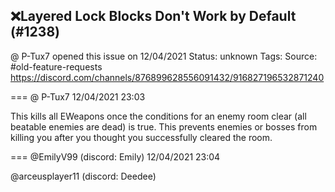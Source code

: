 ## ❌Layered Lock Blocks Don't Work by Default (#1238)
@ P-Tux7 opened this issue on 12/04/2021
Status: unknown
Tags: 
Source: #old-feature-requests https://discord.com/channels/876899628556091432/916827196532871240


=== @ P-Tux7 12/04/2021 23:03

This kills all EWeapons once the conditions for an enemy room clear (all beatable enemies are dead) is true. This prevents enemies or bosses from killing you after you thought you successfully cleared the room.

=== @EmilyV99 (discord: Emily) 12/04/2021 23:04

@arceusplayer11 (discord: Deedee)
